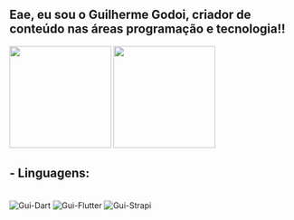 ## Eae, eu sou o Guilherme Godoi, criador de conteúdo nas áreas programação e tecnologia!!

<div align="center
  <a href="https://github.com/GuiGodooi">
  <img height="180em" src="https://github-readme-stats.vercel.app/api?username=GuiGodooi&show_icons=true&theme=dark&include_all_commits=true&count_private=true"/>
  <img height="180em" src="https://github-readme-stats.vercel.app/api/top-langs/?username=GuiGodooi&layout=compact&langs_count=7&theme=dark"/>
</div>
  
 ## - Linguagens:
<div style="display: inline_block"><br>
  <img alt="Gui-Dart" src="https://img.shields.io/badge/Dart-0175C2?style=for-the-badge&logo=dart&logoColor=white" align="center">
  <img alt="Gui-Flutter" src="https://img.shields.io/badge/Flutter-02569B?style=for-the-badge&logo=flutter&logoColor=white"  align="center">
  <img alt="Gui-Strapi" src="" align="center">
 
</div>

